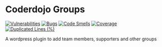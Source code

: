 # Coderdojo Groups

[![Vulnerabilities](https://sonarcloud.io/api/project_badges/measure?project=codeclubkinsale_coderdojo-groups&metric=vulnerabilities)](https://sonarcloud.io/summary/new_code?id=codeclubkinsale_coderdojo-groups)
[![Bugs](https://sonarcloud.io/api/project_badges/measure?project=codeclubkinsale_coderdojo-groups&metric=bugs)](https://sonarcloud.io/summary/new_code?id=codeclubkinsale_coderdojo-groups)
[![Code Smells](https://sonarcloud.io/api/project_badges/measure?project=codeclubkinsale_coderdojo-groups&metric=code_smells)](https://sonarcloud.io/summary/new_code?id=codeclubkinsale_coderdojo-groups)
[![Coverage](https://sonarcloud.io/api/project_badges/measure?project=codeclubkinsale_coderdojo-groups&metric=coverage)](https://sonarcloud.io/summary/new_code?id=codeclubkinsale_coderdojo-groups)
[![Duplicated Lines (%)](https://sonarcloud.io/api/project_badges/measure?project=codeclubkinsale_coderdojo-groups&metric=duplicated_lines_density)](https://sonarcloud.io/summary/new_code?id=codeclubkinsale_coderdojo-groups)

A wordpress plugin to add team members, supporters and other groups
